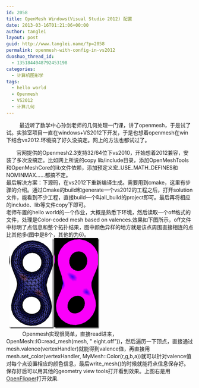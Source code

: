 ```yaml
---
id: 2058
title: OpenMesh Windows(Visual Studio 2012) 配置
date: 2013-03-16T01:21:06+00:00
author: tanglei
layout: post
guid: http://www.tanglei.name/?p=2058
permalink: openmesh-with-config-in-vs2012
duoshuo_thread_id:
  - 1351844048792453198
categories:
  - 计算机图形学
tags:
  - hello world
  - Openmesh
  - VS2012
  - 计算几何
---
```

&#160;&#160;&#160;&#160;&#160;&#160;&#160;&#160; 最近听了数学中心孙剑老师的几何处理一门课，讲了openmesh，于是试了试。实验室项目一直在windows+VS2012下开发，于是也想着openmesh在win下结合vs2012.环境搞了好久没搞定。网上的方法也都试过了。

&#160;&#160;&#160;&#160;&#160;&#160; 官网提供的Openmesh2.3支持32/64位下vs2010，开始想着2012兼容，安装了多次没搞定。比如网上所说的copy lib/include目录，添加OpenMeshTools和OpenMeshCore的lib文件依赖，添加预定义宏\_USE\_MATH_DEFINES和NOMINMAX……都搞不定。   
最后解决方案：下源码，在vs2012下重新编译生成。需要用到cmake，这里有步骤的介绍。通过Cmake的build和generate一个vs2012的工程之后，打开solution文件，能看到不少工程，直接build一个叫all_build的project即可。最后再将相应的include、lib等文件copy下即可。   
老师布置的hello world的一个作业，大概是熟悉下环境，然后读取一个off格式的文件，处理是Color-coded mesh based on valences.效果如下图所示，off文件中标明了点信息和整个拓扑结果，图中颜色异样的地方就是该点周围直接相连的点比其他多(图中是8个，其他的为6)。   
&#160; [<img title="image" style="border-top: 0px; border-right: 0px; background-image: none; border-bottom: 0px; padding-top: 0px; padding-left: 0px; border-left: 0px; display: inline; padding-right: 0px" border="0" alt="image" src="/wp-content/uploads/2013/03/image_thumb.png" width="121" height="244" />](/wp-content/uploads/2013/03/image.png)[<img title="image" style="border-top: 0px; border-right: 0px; background-image: none; border-bottom: 0px; padding-top: 0px; padding-left: 0px; border-left: 0px; display: inline; padding-right: 0px" border="0" alt="image" src="/wp-content/uploads/2013/03/image_thumb1.png" width="122" height="244" />](/wp-content/uploads/2013/03/image1.png)   
&#160;&#160;&#160;&#160;&#160;&#160;&#160;&#160;&#160;&#160; Openmesh实现很简单，直接read进来，OpenMesh::IO::read\_mesh(mesh, " eight.off"))，然后遍历一下顶点，直接通过mesh.valence(vertexHandler)就能得到valence值，再直接用mesh.set\_color(vertexHandler, MyMesh::Color(r,g,b,a))就可以针对valence值对每个点设置相应的颜色信息，最后write_mesh()的时候就能将点信息保存好。保存好后可以用其他的geometry view tools打开看到效果。上图右是用[OpenFlipper](http://www.openflipper.org/)打开效果.
